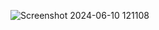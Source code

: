 
![Screenshot 2024-06-10 121108](https://github.com/SyndromID/tokoonline-emakhaisha.github/assets/117297860/4dc9d330-2b64-424d-83a5-2066ac067076)
